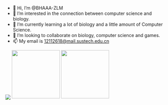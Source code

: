 - 👋 Hi, I’m @BHAAA-ZLM
- 👀 I’m interested in the connection between computer science and biology.
- 🌱 I’m currently learning a lot of biology and a little amount of Computer Science.
- 💞️ I’m looking to collaborate on biology, computer science and games.
- 📫 My email is 12112618@mail.sustech.edu.cn

<p>
<img align="center" src="https://github-profile-summary-cards.vercel.app/api/cards/profile-details?username=BHAAA-ZLM&theme=nord_bright"/>
<img height=150 src="https://github-readme-stats.vercel.app/api?username=BHAAA-ZLM&show_icons=true&count_private=true&theme=nord_bright">
<img height=150 src="https://github-readme-stats.vercel.app/api/top-langs/?username=BHAAA-ZLM&layout=compact&theme=nord_bright&hide=html,javascript">
<p>

<!---
BHAAA-ZLM/BHAAA-ZLM is a ✨ special ✨ repository because its `README.md` (this file) appears on your GitHub profile.
You can click the Preview link to take a look at your changes.
--->
